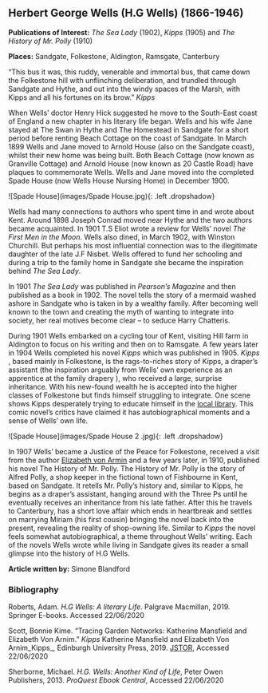 ## Herbert George Wells (H.G Wells) (1866-1946)

**Publications of Interest:** _The Sea Lady_ (1902), _Kipps_ (1905) and _The History of Mr. Polly_ (1910)

**Places:** Sandgate, Folkestone, Aldington, Ramsgate, Canterbury

“This bus it was, this ruddy, venerable and immortal bus, that came down the Folkestone hill with unflinching deliberation, and trundled through Sandgate and Hythe, and out into the windy spaces of the Marsh, with Kipps and all his fortunes on its brow.” 
_Kipps_


When Wells’ doctor Henry Hick suggested he move to the South-East coast of England a new chapter in his literary life began. Wells and his wife Jane stayed at The Swan in Hythe and The Homestead in Sandgate for a short period before renting Beach Cottage on the coast of Sandgate. In March 1899 Wells and Jane moved to Arnold House (also on the Sandgate coast), whilst their new home was being built. Both Beach Cottage (now known as Granville Cottage) and Arnold House (now known as 20 Castle Road) have plaques to commemorate Wells. Wells and Jane moved into the completed Spade House (now Wells House Nursing Home) in December 1900. 

![Spade House](images/Spade House.jpg){: .left .dropshadow}

Wells had many connections to authors who spent time in and wrote about Kent. Around 1898 Joseph Conrad moved near Hythe and the two authors became acquainted. In 1901 T.S Eliot wrote a review for Wells’ novel _The First Men in the Moon_. Wells also dined, in March 1902, with Winston Churchill. But perhaps his most influential connection was to the illegitimate daughter of the late J.F Nisbet. Wells offered to fund her schooling and during a trip to the family home in Sandgate she became the inspiration behind _The Sea Lady_.    

In 1901 _The Sea Lady_ was published in _Pearson’s Magazine_ and then published as a book in 1902.  The novel tells the story of a mermaid washed ashore in Sandgate who is taken in by a wealthy family. After becoming well known to the town and creating the myth of wanting to integrate into society, her real motives become clear – to seduce Harry Chatteris.

During 1901 Wells embarked on a cycling tour of Kent, visiting Hill farm in Aldington to focus on his writing and then on to Ramsgate.  A few years later in 1904 Wells completed his novel _Kipps_ which was published in 1905. _Kipps_ , based mainly in Folkestone, is the rags-to-riches story of Kipps, a draper’s assistant (the inspiration arguably from Wells’ own experience as an apprentice at the family drapery ), who received a large, surprise inheritance. With his new-found wealth he is accepted into the higher classes of Folkestone but finds himself struggling to integrate. One scene shows Kipps desperately trying to educate himself in the [local library](/folkestone-free-library). This comic novel’s critics have claimed it has autobiographical moments and a sense of Wells’ own life.  

![Spade House](images/Spade House 2 .jpg){: .left .dropshadow}

In 1907 Wells’ became a Justice of the Peace for Folkestone,   received a visit from the author [Elizabeth von Armin](20c-vonarnim-biography) and a few years later, in 1910, published his novel The History of Mr. Polly. The History of Mr. Polly is the story of Alfred Polly, a shop keeper in the fictional town of Fishbourne in Kent, based on Sandgate.  It retells Mr. Polly’s history and, similar to Kipps, he begins as a draper’s assistant, hanging around with the Three Ps until he eventually receives an inheritance from his late father. After this he travels to Canterbury, has a short love affair which ends in heartbreak and settles on marrying Miriam (his first cousin) bringing the novel back into the present, revealing the reality of shop-owning life. Similar to _Kipps_  the novel feels somewhat autobiographical, a theme throughout Wells’ writing. Each of the novels Wells wrote while living in Sandgate gives its reader a small glimpse into the history of H.G Wells. 

**Article written by:** Simone Blandford

### Bibliography 

Roberts, Adam. _H.G Wells: A literary Life_. Palgrave Macmillan, 2019. Springer E-books. Accessed 22/06/2020 

Scott, Bonnie Kime. “Tracing Garden Networks: Katherine Mansfield and Elizabeth Von Arnim.” _Kipps_ Katherine Mansfield and Elizabeth Von Arnim_Kipps_, Edinburgh University Press, 2019. [JSTOR](www.jstor.org/stable/10.3366/j.ctvrs90wt.8 ), Accessed 22/06/2020 


Sherborne, Michael. _H.G. Wells: Another Kind of Life_, Peter Owen Publishers, 2013. _ProQuest Ebook Central_, Accessed 22/06/2020 
